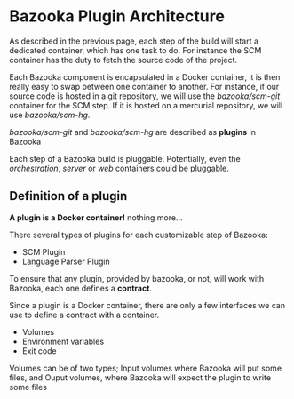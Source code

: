 # Bazooka Plugin Architecture



As described in the previous page, each step of the build will start a dedicated container, which has one task to do. For instance the SCM container has the duty to fetch the source code of the project.

Each Bazooka component is encapsulated in a Docker container, it is then really easy to swap between one container to another. For instance, if our source code is hosted in a git repository, we will use the *bazooka/scm-git* container for the SCM step. If it is hosted on a mercurial repository, we will use *bazooka/scm-hg*.

*bazooka/scm-git* and *bazooka/scm-hg* are described as **plugins** in Bazooka

Each step of a Bazooka build is pluggable. Potentially, even the *orchestration*, *server* or *web* containers could be pluggable.

## Definition of a plugin

**A plugin is a Docker container!** nothing more...

There several types of plugins for each customizable step of Bazooka:

* SCM Plugin
* Language Parser Plugin

To ensure that any plugin, provided by bazooka, or not, will work with Bazooka, each one defines a **contract**.

Since a plugin is a Docker container, there are only a few interfaces we can use to define a contract with a container.

* Volumes
* Environment variables
* Exit code

Volumes can be of two types; Input volumes where Bazooka will put some files, and Ouput volumes, where Bazooka will expect the plugin to write some files
